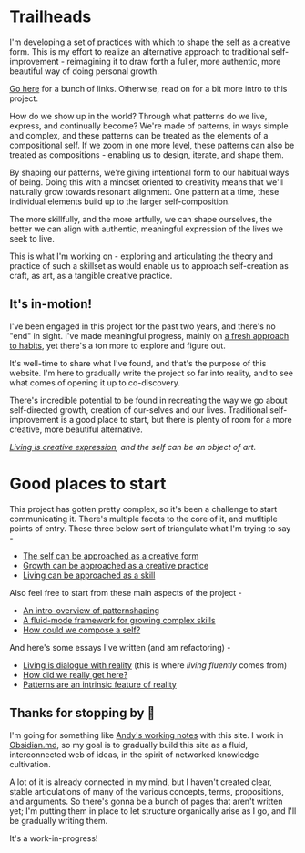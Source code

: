 


# Trailheads
I'm developing a set of practices with which to shape the self as a creative form. This is my effort to realize an alternative approach to traditional self-improvement - reimagining it to draw forth a fuller, more authentic, more beautiful way of doing personal growth.

[Go here](#good-places-to-start) for a bunch of links. Otherwise, read on for a bit more intro to this project.

How do we show up in the world? Through what patterns do we live, express, and continually become? We're made of patterns, in ways simple and complex, and these patterns can be treated as the elements of a compositional self. If we zoom in one more level, these patterns can also be treated as compositions - enabling us to design, iterate, and shape them. 

By shaping our patterns, we're giving intentional form to our habitual ways of being. Doing this with a mindset oriented to creativity means that we'll naturally grow towards resonant alignment. One pattern at a time, these individual elements build up to the larger self-composition.

The more skillfully, and the more artfully, we can shape ourselves, the better we can align with authentic, meaningful expression of the lives we seek to live.

This is what I'm working on - exploring and articulating the theory and practice of such a skillset as would enable us to approach self-creation as craft, as art, as a tangible creative practice. 

## It's in-motion!

I've been engaged in this project for the past two years, and there's no "end" in sight. I've made meaningful progress, mainly on [a fresh approach to habits](../posts/anintrooverviewofpatternshaping), yet there's a ton more to explore and figure out.

It's well-time to share what I've found, and that's the purpose of this website. I'm here to gradually write the project so far into reality, and to see what comes of opening it up to co-discovery.

There's incredible potential to be found in recreating the way we go about self-directed growth, creation of our-selves and our lives. Traditional self-improvement is a good place to start, but there is plenty of room for a more creative, more beautiful alternative. 

*[Living is creative expression](../posts/livingiscreativeexpression), and the self can be an object of art.*


# Good places to start
This project has gotten pretty complex, so it's been a challenge to start communicating it. There's multiple facets to the core of it, and mutltiple points of entry. These three below sort of triangulate what I'm trying to say -
- [The self can be approached as a creative form](../posts/selfasacreativeform)
- [Growth can be approached as a creative practice](../posts/growthcanbeapproachedasacreativepractice)
- [Living can be approached as a skill](../posts/livingcanbeapproachedasaskill)

Also feel free to start from these main aspects of the project - 

- [An intro-overview of patternshaping](../posts/anintrooverviewofpatternshaping)
- [A fluid-mode framework for growing complex skills](../posts/fluencycultivationlocus)
- [How could we compose a self?](../posts/howcouldwecomposeaself)

And here's some essays I've written (and am refactoring) -
- [Living is dialogue with reality](../posts/livingisdialoguewithreality) (this is where *living fluently* comes from)
- [How did we really get here?](../posts/howdidwereallygethere) 
- [Patterns are an intrinsic feature of reality](../posts/patternsareanintrinsicfeatureofreality)

## Thanks for stopping by 🙂
I'm going for something like [Andy's working notes](https://notes.andymatuschak.org/About_these_notes) with this site. I work in [Obsidian.md](https://obsidian.md/), so my goal is to gradually build this site as a fluid, interconnected web of ideas, in the spirit of networked knowledge cultivation.

A lot of it is already connected in my mind, but I haven't created clear, stable articulations of many of the various concepts, terms, propositions, and arguments. So there's gonna be a bunch of pages that aren't written yet; I'm putting them in place to let structure organically arise as I go, and I'll be gradually writing them.

It's a work-in-progress!





